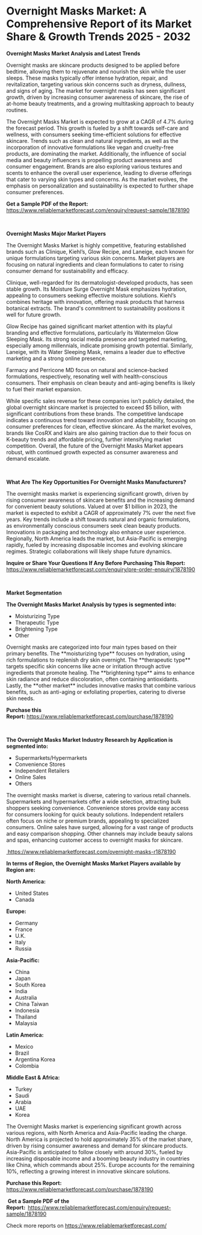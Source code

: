 <p><h1>Overnight Masks Market: A Comprehensive Report of its Market Share & Growth Trends 2025 - 2032</h1></p><p><strong>Overnight Masks Market Analysis and Latest Trends</strong></p>
<p><p>Overnight masks are skincare products designed to be applied before bedtime, allowing them to rejuvenate and nourish the skin while the user sleeps. These masks typically offer intense hydration, repair, and revitalization, targeting various skin concerns such as dryness, dullness, and signs of aging. The market for overnight masks has seen significant growth, driven by increasing consumer awareness of skincare, the rise of at-home beauty treatments, and a growing multitasking approach to beauty routines.</p><p>The Overnight Masks Market is expected to grow at a CAGR of 4.7% during the forecast period. This growth is fueled by a shift towards self-care and wellness, with consumers seeking time-efficient solutions for effective skincare. Trends such as clean and natural ingredients, as well as the incorporation of innovative formulations like vegan and cruelty-free products, are dominating the market. Additionally, the influence of social media and beauty influencers is propelling product awareness and consumer engagement. Brands are also exploring various textures and scents to enhance the overall user experience, leading to diverse offerings that cater to varying skin types and concerns. As the market evolves, the emphasis on personalization and sustainability is expected to further shape consumer preferences.</p></p>
<p><strong>Get a Sample PDF of the Report:&nbsp;</strong> <a href="https://www.reliablemarketforecast.com/enquiry/request-sample/1878190?utm_campaign=2875&utm_medium=2&utm_source=Github&utm_content=ia&utm_term=05042025&utm_id=overnight-masks">https://www.reliablemarketforecast.com/enquiry/request-sample/1878190</a></p>
<p>&nbsp;</p>
<p><strong>Overnight Masks Major Market Players</strong></p>
<p><p>The Overnight Masks Market is highly competitive, featuring established brands such as Clinique, Kiehl’s, Glow Recipe, and Laneige, each known for unique formulations targeting various skin concerns. Market players are focusing on natural ingredients and clean formulations to cater to rising consumer demand for sustainability and efficacy.</p><p>Clinique, well-regarded for its dermatologist-developed products, has seen stable growth. Its Moisture Surge Overnight Mask emphasizes hydration, appealing to consumers seeking effective moisture solutions. Kiehl’s combines heritage with innovation, offering mask products that harness botanical extracts. The brand's commitment to sustainability positions it well for future growth.</p><p>Glow Recipe has gained significant market attention with its playful branding and effective formulations, particularly its Watermelon Glow Sleeping Mask. Its strong social media presence and targeted marketing, especially among millennials, indicate promising growth potential. Similarly, Laneige, with its Water Sleeping Mask, remains a leader due to effective marketing and a strong online presence.</p><p>Farmacy and Perricone MD focus on natural and science-backed formulations, respectively, resonating well with health-conscious consumers. Their emphasis on clean beauty and anti-aging benefits is likely to fuel their market expansion. </p><p>While specific sales revenue for these companies isn’t publicly detailed, the global overnight skincare market is projected to exceed $5 billion, with significant contributions from these brands. The competitive landscape indicates a continuous trend toward innovation and adaptability, focusing on consumer preferences for clean, effective skincare. As the market evolves, brands like CosRX and klairs are also gaining traction due to their focus on K-beauty trends and affordable pricing, further intensifying market competition. Overall, the future of the Overnight Masks Market appears robust, with continued growth expected as consumer awareness and demand escalate.</p></p>
<p>&nbsp;</p>
<p><strong>What Are The Key Opportunities For Overnight Masks Manufacturers?</strong></p>
<p><p>The overnight masks market is experiencing significant growth, driven by rising consumer awareness of skincare benefits and the increasing demand for convenient beauty solutions. Valued at over $1 billion in 2023, the market is expected to exhibit a CAGR of approximately 7% over the next five years. Key trends include a shift towards natural and organic formulations, as environmentally conscious consumers seek clean beauty products. Innovations in packaging and technology also enhance user experience. Regionally, North America leads the market, but Asia-Pacific is emerging rapidly, fueled by increasing disposable incomes and evolving skincare regimes. Strategic collaborations will likely shape future dynamics.</p></p>
<p><strong>Inquire or Share Your Questions If Any Before Purchasing This Report:</strong> <a href="https://www.reliablemarketforecast.com/enquiry/pre-order-enquiry/1878190?utm_campaign=2875&utm_medium=2&utm_source=Github&utm_content=ia&utm_term=05042025&utm_id=overnight-masks">https://www.reliablemarketforecast.com/enquiry/pre-order-enquiry/1878190</a></p>
<p>&nbsp;</p>
<p><strong>Market Segmentation</strong></p>
<p><strong>The Overnight Masks Market Analysis by types is segmented into:</strong></p>
<p><ul><li>Moisturizing Type</li><li>Therapeutic Type</li><li>Brightening Type</li><li>Other</li></ul></p>
<p><p>Overnight masks are categorized into four main types based on their primary benefits. The **moisturizing type** focuses on hydration, using rich formulations to replenish dry skin overnight. The **therapeutic type** targets specific skin concerns like acne or irritation through active ingredients that promote healing. The **brightening type** aims to enhance skin radiance and reduce discoloration, often containing antioxidants. Lastly, the **other market** includes innovative masks that combine various benefits, such as anti-aging or exfoliating properties, catering to diverse skin needs.</p></p>
<p><strong>Purchase this Report:&nbsp;</strong><a href="https://www.reliablemarketforecast.com/purchase/1878190?utm_campaign=2875&utm_medium=2&utm_source=Github&utm_content=ia&utm_term=05042025&utm_id=overnight-masks">https://www.reliablemarketforecast.com/purchase/1878190</a></p>
<p>&nbsp;</p>
<p><strong>The Overnight Masks Market Industry Research by Application is segmented into:</strong></p>
<p><ul><li>Supermarkets/Hypermarkets</li><li>Convenience Stores</li><li>Independent Retailers</li><li>Online Sales</li><li>Others</li></ul></p>
<p><p>The overnight masks market is diverse, catering to various retail channels. Supermarkets and hypermarkets offer a wide selection, attracting bulk shoppers seeking convenience. Convenience stores provide easy access for consumers looking for quick beauty solutions. Independent retailers often focus on niche or premium brands, appealing to specialized consumers. Online sales have surged, allowing for a vast range of products and easy comparison shopping. Other channels may include beauty salons and spas, enhancing customer access to overnight masks for skincare.</p></p>
<p><a href="https://www.reliablemarketforecast.com/overnight-masks-r1878190?utm_campaign=2875&utm_medium=2&utm_source=Github&utm_content=ia&utm_term=05042025&utm_id=overnight-masks">&nbsp;https://www.reliablemarketforecast.com/overnight-masks-r1878190</a></p>
<p><strong>In terms of Region, the Overnight Masks Market Players available by Region are:</strong></p>
<p>
    <p> <strong> North America: </strong>
        <ul>
            <li>United States</li>
            <li>Canada</li>
        </ul>
        </p> 
    <p> <strong> Europe: </strong>
        <ul>
            <li>Germany</li>
            <li>France</li>
            <li>U.K.</li>
            <li>Italy</li>
            <li>Russia</li>
        </ul>
        </p> 
    <p> <strong> Asia-Pacific: </strong>
        <ul>
            <li>China</li>
            <li>Japan</li>
            <li>South Korea</li>
            <li>India</li>
            <li>Australia</li>
            <li>China Taiwan</li>
            <li>Indonesia</li>
            <li>Thailand</li>
            <li>Malaysia</li>
        </ul>
        </p> 
    <p> <strong> Latin America: </strong>
        <ul>
            <li>Mexico</li>
            <li>Brazil</li>
            <li>Argentina Korea</li>
            <li>Colombia</li>
        </ul>
        </p> 
    <p> <strong> Middle East & Africa: </strong>
        <ul>
            <li>Turkey</li>
            <li>Saudi</li>
            <li>Arabia</li>
            <li>UAE</li>
            <li>Korea</li>
        </ul>
    </p>
    </p>
<p><p>The Overnight Masks market is experiencing significant growth across various regions, with North America and Asia-Pacific leading the charge. North America is projected to hold approximately 35% of the market share, driven by rising consumer awareness and demand for skincare products. Asia-Pacific is anticipated to follow closely with around 30%, fueled by increasing disposable income and a booming beauty industry in countries like China, which commands about 25%. Europe accounts for the remaining 10%, reflecting a growing interest in innovative skincare solutions.</p></p>
<p><strong>Purchase this Report: </strong><a href="https://www.reliablemarketforecast.com/purchase/1878190?utm_campaign=2875&utm_medium=2&utm_source=Github&utm_content=ia&utm_term=05042025&utm_id=overnight-masks">https://www.reliablemarketforecast.com/purchase/1878190</a></p>
<p>&nbsp;<strong>Get a Sample PDF of the Report:&nbsp;&nbsp;</strong><a href="https://www.reliablemarketforecast.com/enquiry/request-sample/1878190?utm_campaign=2875&utm_medium=2&utm_source=Github&utm_content=ia&utm_term=05042025&utm_id=overnight-masks">https://www.reliablemarketforecast.com/enquiry/request-sample/1878190</a></p>
<p><strong></strong></p>
<p>Check more reports on <a href="https://www.reliablemarketforecast.com/?utm_campaign=2875&utm_medium=2&utm_source=Github&utm_content=ia&utm_term=05042025&utm_id=overnight-masks">https://www.reliablemarketforecast.com/</a></p>